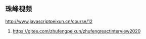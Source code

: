 ## 珠峰视频
http://www.javascriptpeixun.cn/course/12
1. https://gitee.com/zhufengpeixun/zhufengreactinterview2020
<!-- 需要登录账号 3028213607@qq.com 密码是 zf1234567 获取代码 -->


